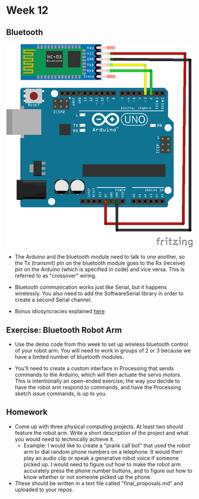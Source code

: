 # Week 12

## Bluetooth

![bluetooth wiring](bluetooth-wiring.png)

+ The Arduino and the bluetooth module need to talk to one another, so the Tx (transmit) pin on the bluetooth module goes to the Rx (receive) pin on the Arduino (which is specified in code) and vice versa. This is referred to as "crossover" wiring.

+ Bluetooth communication works just like Serial, but it happens wirelessly. You also need to add the SoftwareSerial library in order to create a second Serial channel. 

+ Bonus idiosyncracies explained [here](http://www.instructables.com/id/AT-command-mode-of-HC-05-Bluetooth-module/)

## Exercise: Bluetooth Robot Arm

+ Use the demo code from this week to set up wireless bluetooth control of your robot arm. You will need to work in groups of 2 or 3 because we have a limited number of bluetooth modules.

+ You'll need to create a custom interface in Processing that sends commands to the Arduino, which will then actuate the servo motors. This is intentionally an open-ended exercise; the way you decide to have the robot arm respond to commands, and have the Processing sketch issue commands, is up to you.

## Homework

+ Come up with three physical computing projects. At least two should feature the robot arm. Write a short description of the project and what you would need to technically achieve it.
	+ Example: I would like to create a "prank call bot" that used the robot arm to dial random phone numbers on a telephone. It would then play an audio clip or speak a generative robot voice if someone picked up. I would need to figure out how to make the robot arm accurately press the phone number buttons, and to figure out how to know whether or not someone picked up the phone.
+ These should be written in a text file called "final_proposals.md" and uploaded to your repos.
